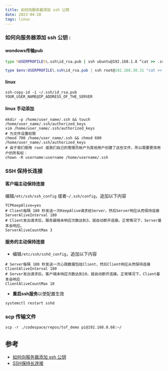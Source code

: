 ```yaml
---
title: 如何向服务器添加 ssh 公钥
date: 2023-04-28  
tags: linux
---
```



### 如何向服务器添加 ssh 公钥 : 

#### wondows传输pub

```cmd
type %USERPROFILE%\.ssh\id_rsa.pub | ssh ubuntu@192.168.1.8 “cat >> .ssh/authorized_keys”
```

```powershell
type $env:USERPROFILE\.ssh\id_rsa.pub | ssh root@192.168.30.31 "cat >> .ssh/authorized_keys"
```
#### linux
```shell
ssh-copy-id -i ~/.ssh/id_rsa.pub YOUR_USER_NAME@IP_ADDRESS_OF_THE_SERVER
```

#### linux 手动添加

```Shell
mkdir -p /home/user_name/.ssh && touch /home/user_name/.ssh/authorized_keys
vim /home/user_name/.ssh/authorized_keys
# 为文件设置权限
chmod 700 /home/user_name/.ssh && chmod 600 /home/user_name/.ssh/authorized_keys
# 由于我们使用 root 或我们自己的管理员帐户为其他用户创建了这些文件，所以需要更改用户的所有权：
chown -R username:username /home/username/.ssh

```

### SSH 保持长连接

#### 客户端主动保持连接

编辑`/etc/ssh/ssh_config` 或者`~/.ssh/config`，追加以下内容
```shell
TCPKeepAlive=yes 
# Client每隔 180 秒发送一次KeepAlive请求给Server，然后Server响应从而保持连接 
ServerAliveInterval 180 
# Client发出请求后，服务器端未响应次数达到3，就自动断开连接。正常情况下，Server基本会响应。 
ServerAliveCountMax 3
```

#### 服务的主动保持连接

- 编辑`/etc/ssh/sshd_config`，追加以下内容
```shell
# Server每隔 180 秒发送一次心跳数据包给Client，然后Client响应从而保持连接 
ClientAliveInterval 180 
# Server发出请求后，客户端未响应次数达到10，就自动断开连接。正常情况下，Client基本会响应 
ClientAliveCountMax 10
```

- **重启ssh服务**以使配置生效
```shell
systemctl restart sshd
```

### scp 传输文件
```Shell
scp -r ./codespace/repos/tof_demo pi@192.168.0.68:~/
```

## 参考

- [如何向服务器添加 ssh 公钥](https://www.51cto.com/article/749011.html)
- [SSH保持长连接](https://qgrain.github.io/2020/03/27/SSH%E4%BF%9D%E6%8C%81%E9%95%BF%E8%BF%9E%E6%8E%A5/)